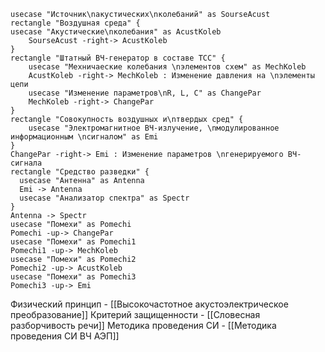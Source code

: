 
```plantuml
usecase "Источник\nакустических\nколебаний" as SourseAcust
rectangle "Воздушная среда" {
usecase "Акустические\nколебания" as AcustKoleb
    SourseAcust -right-> AcustKoleb
}
rectangle "Штатный ВЧ-генератор в составе ТСС" {
    usecase "Мехничаеские колебания \nэлементов схем" as MechKoleb
    AcustKoleb -right-> MechKoleb : Изменение давления на \nэлементы цепи
    usecase "Изменение параметров\nR, L, C" as ChangePar
    MechKoleb -right-> ChangePar
}
rectangle "Совокупность воздушных и\nтвердых сред" {
    usecase "Электромагнитное ВЧ-излучение, \nмодулированное информационным \nсигналом" as Emi
}
ChangePar -right-> Emi : Изменение параметров \nгенерируемого ВЧ-сигнала
rectangle "Средство разведки" {
  usecase "Антенна" as Antenna
  Emi -> Antenna
  usecase "Анализатор спектра" as Spectr
}
Antenna -> Spectr
usecase "Помехи" as Pomechi
Pomechi -up-> ChangePar
usecase "Помехи" as Pomechi1
Pomechi1 -up-> MechKoleb
usecase "Помехи" as Pomechi2
Pomechi2 -up-> AcustKoleb
usecase "Помехи" as Pomechi3
Pomechi3 -up-> Emi
```


Физический принцип - [[Высокочастотное акустоэлектрическое преобразование]]
Критерий защищенности - [[Словесная разборчивость речи]]
Методика проведения СИ - [[Методика проведения СИ ВЧ АЭП]]